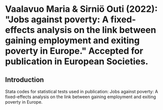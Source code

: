 # Vaalavuo Maria & Sirniö Outi (2022): "Jobs against poverty: A fixed-effects analysis on the link between gaining employment and exiting poverty in Europe." Accepted for publication in European Societies.

## Introduction

Stata codes for statistical tests used in publication: Jobs against poverty: A fixed-effects analysis on the link between gaining employment and exiting poverty in Europe.
